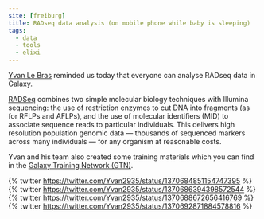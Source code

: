 ```yaml
---
site: [freiburg]
title: RADseq data analysis (on mobile phone while baby is sleeping)
tags:
  - data
  - tools
  - elixi
---
```


[Yvan Le Bras](https://twitter.com/Yvan2935) reminded us today that everyone can analyse RADseq data in Galaxy.

[RADSeq](https://doi.org/10.1093/bfgp/elq031) combines two simple molecular biology techniques with
Illumina sequencing: the use of restriction enzymes to cut DNA into fragments (as for RFLPs and AFLPs),
and the use of molecular identifiers (MID) to associate sequence reads to particular individuals.
This delivers high resolution population genomic data — thousands of sequenced markers across many individuals — for any organism at reasonable costs.

Yvan and his team also created some training materials which you can find in the [Galaxy Training Network (GTN)](https://training.galaxyproject.org/training-material/search?query=RAD-seq).

{% twitter https://twitter.com/Yvan2935/status/1370684851154747395 %}
{% twitter https://twitter.com/Yvan2935/status/1370686394398572544 %}
{% twitter https://twitter.com/Yvan2935/status/1370688672656416769 %}
{% twitter https://twitter.com/Yvan2935/status/1370692871884578816 %}
